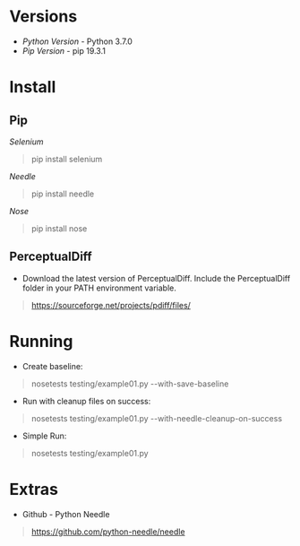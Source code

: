 Versions
========

* *Python Version* - Python 3.7.0
* *Pip Version* - pip 19.3.1 

Install
=======
Pip
---

*Selenium*

> pip install selenium

*Needle*

> pip install needle

*Nose*

> pip install nose

PerceptualDiff
--------------

* Download the latest version of PerceptualDiff. Include the PerceptualDiff folder in your PATH environment variable.

> https://sourceforge.net/projects/pdiff/files/

Running
=======

* Create baseline:

> nosetests testing/example01.py --with-save-baseline

* Run with cleanup files on success:

> nosetests testing/example01.py --with-needle-cleanup-on-success

* Simple Run:

> nosetests testing/example01.py

Extras
======

* Github - Python Needle

> https://github.com/python-needle/needle